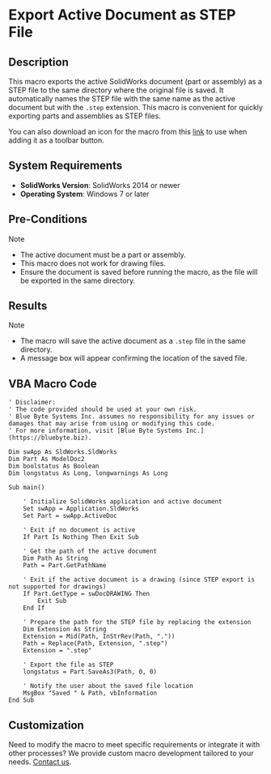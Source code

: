 # Export Active Document as STEP File

## Description
This macro exports the active SolidWorks document (part or assembly) as a STEP file to the same directory where the original file is saved. It automatically names the STEP file with the same name as the active document but with the `.step` extension. This macro is convenient for quickly exporting parts and assemblies as STEP files.

You can also download an icon for the macro from this [link](https://www.dropbox.com/s/15rg2wzj94kyfdc/STEP.bmp?dl=0) to use when adding it as a toolbar button.

## System Requirements
- **SolidWorks Version**: SolidWorks 2014 or newer
- **Operating System**: Windows 7 or later

## Pre-Conditions
> [!NOTE]
> - The active document must be a part or assembly.
> - This macro does not work for drawing files.
> - Ensure the document is saved before running the macro, as the file will be exported in the same directory.

## Results
> [!NOTE]
> - The macro will save the active document as a `.step` file in the same directory.
> - A message box will appear confirming the location of the saved file.

## VBA Macro Code

```vbnet
' Disclaimer:
' The code provided should be used at your own risk.  
' Blue Byte Systems Inc. assumes no responsibility for any issues or damages that may arise from using or modifying this code.  
' For more information, visit [Blue Byte Systems Inc.](https://bluebyte.biz).

Dim swApp As SldWorks.SldWorks
Dim Part As ModelDoc2
Dim boolstatus As Boolean
Dim longstatus As Long, longwarnings As Long

Sub main()

    ' Initialize SolidWorks application and active document
    Set swApp = Application.SldWorks
    Set Part = swApp.ActiveDoc
    
    ' Exit if no document is active
    If Part Is Nothing Then Exit Sub
    
    ' Get the path of the active document
    Dim Path As String
    Path = Part.GetPathName
    
    ' Exit if the active document is a drawing (since STEP export is not supported for drawings)
    If Part.GetType = swDocDRAWING Then
        Exit Sub
    End If
    
    ' Prepare the path for the STEP file by replacing the extension
    Dim Extension As String
    Extension = Mid(Path, InStrRev(Path, "."))
    Path = Replace(Path, Extension, ".step")
    Extension = ".step"

    ' Export the file as STEP
    longstatus = Part.SaveAs3(Path, 0, 0)

    ' Notify the user about the saved file location
    MsgBox "Saved " & Path, vbInformation
End Sub
```

## Customization
Need to modify the macro to meet specific requirements or integrate it with other processes? We provide custom macro development tailored to your needs. [Contact us](https://bluebyte.biz/contact).
